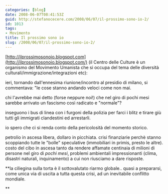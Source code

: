 ```yaml
---
categories: [blog]
date: 2008-06-07T08:41:53Z
guid: http://stefanocecere.com/2008/06/07/il-prossimo-sono-io-2/
id: 1013
tags:
- Movimento
title: Il prossimo sono io
slug: /2008/06/07/il-prossimo-sono-io-2/
---
```


[http://ilprossimosonoio.blogspot.com](http://ilprossimosonoio.blogspot.com/) (il Centro delle Culture è un organismo del Movimento Umanista che si occupa del tema delle diversità culturali/immigrazione/integrazioni etc):

ieri, tornando dall'ennesima riunione/incontro al presidio di milano, si commentava: "le cose stanno andando veloci come non mai.
  
chi l'avrebbe mai detto (forse neppure noi!) che nel giro di pochi mesi sarebbe arrivato un fascismo così radicato e "normale"?

inseguono i bus di linea con i furgoni della polizia per farci i blitz e tirare giù tutti gli immigrati clandestini ed arrestarli.
  
io spero che ci si renda conto della pericolosità del momento storico.
  
petrolio in ascesa libera, dollaro in picchiata. crisi finanziarie perchè stanno scoppiando tutte le "bolle" speculative (immobiliari in primis, presto le altre). costo del cibo in ascesa tanto da rendere affamate centinaia di milioni di persone nel giro di _pochi mesi_, problemi ambientali impressionanti (clima, disastri naturali, inquinamento) a cui non riusciamo a dare risposte.
  
**la ciliegina sulla torta è il sottovalutato riarmo globale.. quasi a prepararsi, come unica via di uscita a tutta questa crisi, ad un inevitabile conflitto mondiale.
  
**